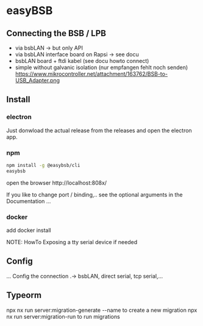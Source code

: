 # easyBSB

## Connecting the BSB / LPB

* via bsbLAN -> but only API
* via bsbLAN interface board on Rapsi -> see docu
* bsbLAN board + ftdi kabel (see docu howto connect)
* simple without galvanic isolation (nur empfangen fehlt noch senden) https://www.mikrocontroller.net/attachment/163762/BSB-to-USB_Adapter.png

## Install

### electron

Just donwload the actual release from the releases and open the
electron app.

### npm

```bash
npm install -g @easybsb/cli
easybsb
```
open the browser http://localhost:808x/

If you like to change port / binding,.. see the optional arguments
in the Documentation ...

### docker

add docker install

NOTE:  HowTo Exposing a tty serial device if needed

## Config

... Config the connection .-> bsbLAN, direct serial, tcp serial,...

## Typeorm

npx nx run server:migration-generate --name <NAME> to create a new migration
npx nx run server:migration-run to run migrations

